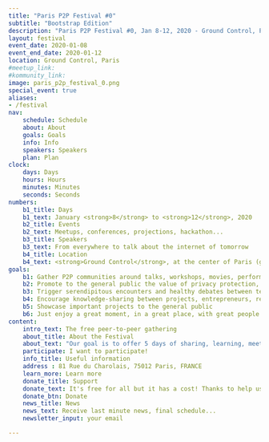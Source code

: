 ```yaml
---
title: "Paris P2P Festival #0"
subtitle: "Bootstrap Edition"
description: "Paris P2P Festival #0, Jan 8-12, 2020 - Ground Control, Paris. Everything you want to know about Peer-to-Peer, with talks, workshops, movies, performances, and more."
layout: festival
event_date: 2020-01-08
event_end_date: 2020-01-12
location: Ground Control, Paris
#meetup_link:
#kommunity_link:
image: paris_p2p_festival_0.png
special_event: true
aliases:
- /festival
nav:
    schedule: Schedule
    about: About
    goals: Goals
    info: Info
    speakers: Speakers
    plan: Plan
clock:
    days: Days
    hours: Hours
    minutes: Minutes
    seconds: Seconds
numbers:
    b1_title: Days
    b1_text: January <strong>8</strong> to <strong>12</strong>, 2020
    b2_title: Events
    b2_text: Meetups, conferences, projections, hackathon...
    b3_title: Speakers
    b3_text: From everywhere to talk about the internet of tomorrow
    b4_title: Location
    b4_text: <strong>Ground Control</strong>, at the center of Paris (gare de Lyon)
goals:
    b1: Gather P2P communities around talks, workshops, movies, performances, hack sessions, meetings…
    b2: Promote to the general public the value of privacy protection, free and open source software, commons and decentralized governance
    b3: Trigger serendipitous encounters and healthy debates between teams and individuals involved in the space
    b4: Encourage knowledge-sharing between projects, entrepreneurs, researchers, developers
    b5: Showcase important projects to the general public
    b6: Just enjoy a great moment, in a great place, with great people!
content:
    intro_text: The free peer-to-peer gathering 
    about_title: About the Festival
    about_text: "Our goal is to offer 5 days of sharing, learning, meeting and playing around all the dimensions of the Peer-to-Peer (P2P) revolution. The technological aspect of P2P is essential, but we also believe that it materializes philosophical and ethical principles.<br/><br/>P2P applies to a wide array of aspects, from secure and privacy-preserving communication, to knowledge-sharing, to participative governance, to digital currencies, or even art!<br/><br/>Paris P2P Festival will be a fantastic opportunity to gather P2P supporters, regardless of their particular approach and interests.<br/><br/>We are calling any team or individual with an active interest in P2P to join the Festival, use it to set up their own meeting, offer a workshop, share a talk or a presentation, take part to the hackathon.<br/><br/>The event was born out of our Paris P2P monthly meetups at Ground Control. We are willing to open it to a wider audience: individuals, collectives, associations, and businesses willing to be part of a community event, without lucrative purpose."
    participate: I want to participate!
    info_title: Useful information
    address : 81 Rue du Charolais, 75012 Paris, FRANCE
    learn_more: Learn more
    donate_title: Support
    donate_text: It's free for all but it has a cost! Thanks to help us to make it possible.
    donate_btn: Donate
    news_title: News
    news_text: Receive last minute news, final schedule...
    newsletter_input: your email

---
```

